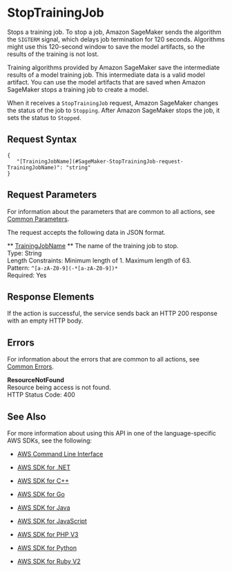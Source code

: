 # StopTrainingJob<a name="API_StopTrainingJob"></a>

Stops a training job\. To stop a job, Amazon SageMaker sends the algorithm the `SIGTERM` signal, which delays job termination for 120 seconds\. Algorithms might use this 120\-second window to save the model artifacts, so the results of the training is not lost\. 

Training algorithms provided by Amazon SageMaker save the intermediate results of a model training job\. This intermediate data is a valid model artifact\. You can use the model artifacts that are saved when Amazon SageMaker stops a training job to create a model\. 

When it receives a `StopTrainingJob` request, Amazon SageMaker changes the status of the job to `Stopping`\. After Amazon SageMaker stops the job, it sets the status to `Stopped`\.

## Request Syntax<a name="API_StopTrainingJob_RequestSyntax"></a>

```
{
   "[TrainingJobName](#SageMaker-StopTrainingJob-request-TrainingJobName)": "string"
}
```

## Request Parameters<a name="API_StopTrainingJob_RequestParameters"></a>

For information about the parameters that are common to all actions, see [Common Parameters](CommonParameters.md)\.

The request accepts the following data in JSON format\.

 ** [TrainingJobName](#API_StopTrainingJob_RequestSyntax) **   <a name="SageMaker-StopTrainingJob-request-TrainingJobName"></a>
The name of the training job to stop\.  
Type: String  
Length Constraints: Minimum length of 1\. Maximum length of 63\.  
Pattern: `^[a-zA-Z0-9](-*[a-zA-Z0-9])*`   
Required: Yes

## Response Elements<a name="API_StopTrainingJob_ResponseElements"></a>

If the action is successful, the service sends back an HTTP 200 response with an empty HTTP body\.

## Errors<a name="API_StopTrainingJob_Errors"></a>

For information about the errors that are common to all actions, see [Common Errors](CommonErrors.md)\.

 **ResourceNotFound**   
Resource being access is not found\.  
HTTP Status Code: 400

## See Also<a name="API_StopTrainingJob_SeeAlso"></a>

For more information about using this API in one of the language\-specific AWS SDKs, see the following:

+  [AWS Command Line Interface](http://docs.aws.amazon.com/goto/aws-cli/sagemaker-2017-07-24/StopTrainingJob) 

+  [AWS SDK for \.NET](http://docs.aws.amazon.com/goto/DotNetSDKV3/sagemaker-2017-07-24/StopTrainingJob) 

+  [AWS SDK for C\+\+](http://docs.aws.amazon.com/goto/SdkForCpp/sagemaker-2017-07-24/StopTrainingJob) 

+  [AWS SDK for Go](http://docs.aws.amazon.com/goto/SdkForGoV1/sagemaker-2017-07-24/StopTrainingJob) 

+  [AWS SDK for Java](http://docs.aws.amazon.com/goto/SdkForJava/sagemaker-2017-07-24/StopTrainingJob) 

+  [AWS SDK for JavaScript](http://docs.aws.amazon.com/goto/AWSJavaScriptSDK/sagemaker-2017-07-24/StopTrainingJob) 

+  [AWS SDK for PHP V3](http://docs.aws.amazon.com/goto/SdkForPHPV3/sagemaker-2017-07-24/StopTrainingJob) 

+  [AWS SDK for Python](http://docs.aws.amazon.com/goto/boto3/sagemaker-2017-07-24/StopTrainingJob) 

+  [AWS SDK for Ruby V2](http://docs.aws.amazon.com/goto/SdkForRubyV2/sagemaker-2017-07-24/StopTrainingJob) 
